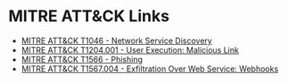 # MITRE ATT&CK Links
- [MITRE ATT&CK T1046 - Network Service Discovery](https://attack.mitre.org/techniques/T1046/)
- [MITRE ATT&CK T1204.001 - User Execution: Malicious Link](https://attack.mitre.org/techniques/T1204/001/)
- [MITRE ATT&CK T1566 - Phishing](https://attack.mitre.org/techniques/T1566/)
- [MITRE ATT&CK T1567.004 - Exfiltration Over Web Service: Webhooks](https://attack.mitre.org/techniques/T1567/004/)


